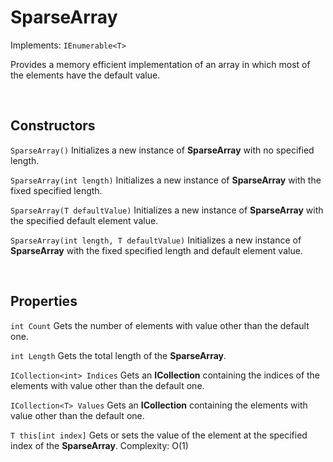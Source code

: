 # SparseArray

Implements: `IEnumerable<T>`

Provides a memory efficient implementation of an array in which most of the elements have the default value.

<br>

## Constructors

`SparseArray()` Initializes a new instance of **SparseArray<T>** with no specified length.

`SparseArray(int length)` Initializes a new instance of **SparseArray<T>** with the fixed specified length.

`SparseArray(T defaultValue)` Initializes a new instance of **SparseArray<T>** with the specified default element value.

`SparseArray(int length, T defaultValue)` Initializes a new instance of **SparseArray<T>** with the fixed specified length and default element value.

<br>

## Properties

`int Count` Gets the number of elements with value other than the default one.

`int Length` Gets the total length of the **SparseArray<T>**.

`ICollection<int> Indices` Gets an **ICollection<int>** containing the indices of the elements with value other than the default one.

`ICollection<T> Values` Gets an **ICollection<T>** containing the elements with value other than the default one.

`T this[int index]` Gets or sets the value of the element at the specified index of the **SparseArray<T>**. Complexity: O(1)
